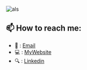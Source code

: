 <!-- ![als](https://res.cloudinary.com/metrotech-digital-asia/image/upload/v1594815065/personal/8276125_hdekf9.jpg) -->

![als](https://res.cloudinary.com/metrotech-digital-asia/image/upload/v1594812046/personal/Als_jeaspd.jpg)

##  📫  How to reach me:
- :e-mail:  : [Email](malkautsars@gmail.com)
- :computer: :  [MyWebsite](https://muhalkautsarsanusi.com/)
- :mag: : [Linkedin](https://www.linkedin.com/in/muhammad-alkautsar-sanusi-6013ba123/)

<!--
**alsanusi/alsanusi** is a ✨ _special_ ✨ repository because its `README.md` (this file) appears on your GitHub profile.

Here are some ideas to get you started:

- 🔭 I’m currently working on ...
- 🌱 I’m currently learning ...
- 👯 I’m looking to collaborate on ...
- 🤔 I’m looking for help with ...
- 💬 Ask me about ...
- 📫 How to reach me: ...
- 😄 Pronouns: ...
- ⚡ Fun fact: ...
-->
